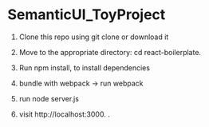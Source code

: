 # SemanticUI_ToyProject



1) Clone this repo using git clone  or download it 

2) Move to the appropriate directory: cd react-boilerplate.
3) Run npm install, to install dependencies 
4) bundle with webpack -> run webpack
5) run node server.js
6) visit  http://localhost:3000.
.
